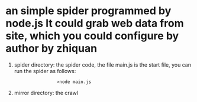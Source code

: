 an simple spider programmed by node.js
It could grab web data from site, which you could configure by 
author by zhiquan
====
1. spider directory: the spider code, the file main.js is the start file, you can run the spider as follows:
 
                       >node main.js

2. mirror directory: the crawl

